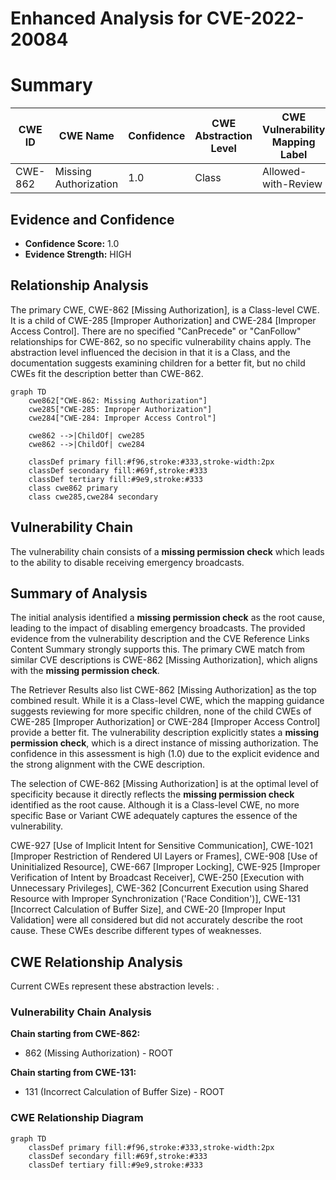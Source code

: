 # Enhanced Analysis for CVE-2022-20084

# Summary
| CWE ID | CWE Name | Confidence | CWE Abstraction Level | CWE Vulnerability Mapping Label | CWE-Vulnerability Mapping Notes |
|---|---|---|---|---|---|
| CWE-862 | Missing Authorization | 1.0 | Class | Allowed-with-Review | Primary CWE |

## Evidence and Confidence

*   **Confidence Score:** 1.0
*   **Evidence Strength:** HIGH

## Relationship Analysis
The primary CWE, CWE-862 [Missing Authorization], is a Class-level CWE. It is a child of CWE-285 [Improper Authorization] and CWE-284 [Improper Access Control]. There are no specified "CanPrecede" or "CanFollow" relationships for CWE-862, so no specific vulnerability chains apply. The abstraction level influenced the decision in that it is a Class, and the documentation suggests examining children for a better fit, but no child CWEs fit the description better than CWE-862.

```mermaid
graph TD
    cwe862["CWE-862: Missing Authorization"]
    cwe285["CWE-285: Improper Authorization"]
    cwe284["CWE-284: Improper Access Control"]
    
    cwe862 -->|ChildOf| cwe285
    cwe862 -->|ChildOf| cwe284
    
    classDef primary fill:#f96,stroke:#333,stroke-width:2px
    classDef secondary fill:#69f,stroke:#333
    classDef tertiary fill:#9e9,stroke:#333
    class cwe862 primary
    class cwe285,cwe284 secondary
```

## Vulnerability Chain
The vulnerability chain consists of a **missing permission check** which leads to the ability to disable receiving emergency broadcasts.

## Summary of Analysis
The initial analysis identified a **missing permission check** as the root cause, leading to the impact of disabling emergency broadcasts. The provided evidence from the vulnerability description and the CVE Reference Links Content Summary strongly supports this. The primary CWE match from similar CVE descriptions is CWE-862 [Missing Authorization], which aligns with the **missing permission check**.

The Retriever Results also list CWE-862 [Missing Authorization] as the top combined result. While it is a Class-level CWE, which the mapping guidance suggests reviewing for more specific children, none of the child CWEs of CWE-285 [Improper Authorization] or CWE-284 [Improper Access Control] provide a better fit. The vulnerability description explicitly states a **missing permission check**, which is a direct instance of missing authorization. The confidence in this assessment is high (1.0) due to the explicit evidence and the strong alignment with the CWE description.

The selection of CWE-862 [Missing Authorization] is at the optimal level of specificity because it directly reflects the **missing permission check** identified as the root cause. Although it is a Class-level CWE, no more specific Base or Variant CWE adequately captures the essence of the vulnerability.

CWE-927 [Use of Implicit Intent for Sensitive Communication], CWE-1021 [Improper Restriction of Rendered UI Layers or Frames], CWE-908 [Use of Uninitialized Resource], CWE-667 [Improper Locking], CWE-925 [Improper Verification of Intent by Broadcast Receiver], CWE-250 [Execution with Unnecessary Privileges], CWE-362 [Concurrent Execution using Shared Resource with Improper Synchronization ('Race Condition')], CWE-131 [Incorrect Calculation of Buffer Size], and CWE-20 [Improper Input Validation] were all considered but did not accurately describe the root cause. These CWEs describe different types of weaknesses.


## CWE Relationship Analysis

Current CWEs represent these abstraction levels: .


### Vulnerability Chain Analysis

**Chain starting from CWE-862:**
- 862 (Missing Authorization) - ROOT


**Chain starting from CWE-131:**
- 131 (Incorrect Calculation of Buffer Size) - ROOT



### CWE Relationship Diagram

```mermaid
graph TD
    classDef primary fill:#f96,stroke:#333,stroke-width:2px
    classDef secondary fill:#69f,stroke:#333
    classDef tertiary fill:#9e9,stroke:#333
```